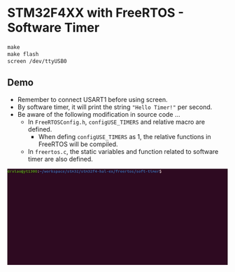 # STM32F4XX with FreeRTOS - Software Timer
```shell
make
make flash
screen /dev/ttyUSB0
```

## Demo
* Remember to connect USART1 before using screen.
* By software timer, it will print the string ```"Hello Timer!"``` per second.
* Be aware of the following modification in source code ...
	* In ```FreeRTOSConfig.h```, ```configUSE_TIMERS``` and relative macro are defined.
		* When defing ```configUSE_TIMERS``` as 1, the relative functions in FreeRTOS will be compiled.
	* In ```freertos.c```, the static variables and function related to software timer are also defined.

![](soft-timer.gif)

